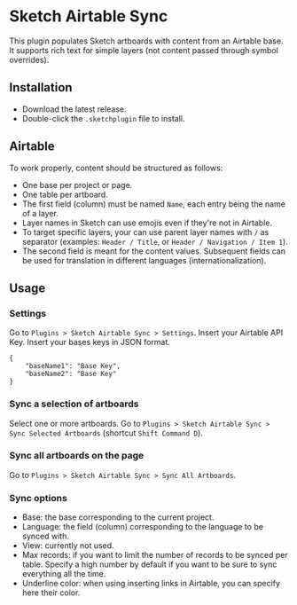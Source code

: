 # Sketch Airtable Sync

This plugin populates Sketch artboards with content from an Airtable base. It supports rich text for simple layers (not content passed through symbol overrides).

## Installation

- Download the latest release.
- Double-click the `.sketchplugin` file to install.

## Airtable

To work properly, content should be structured as follows:
- One base per project or page.
- One table per artboard.
- The first field (column) must be named `Name`, each entry being the name of a layer.
- Layer names in Sketch can use emojis even if they're not in Airtable.
- To target specific layers, your can use parent layer names with `/` as separator (examples: `Header / Title`, or `Header / Navigation / Item 1`).
- The second field is meant for the content values. Subsequent fields can be used for translation in different languages (internationalization).

## Usage

### Settings

Go to `Plugins > Sketch Airtable Sync > Settings`.
Insert your Airtable API Key.
Insert your bases keys in JSON format.

```
{
	"baseName1": "Base Key",
	"baseName2": "Base Key"
}
```

### Sync a selection of artboards

Select one or more artboards.
Go to `Plugins > Sketch Airtable Sync > Sync Selected Artboards` (shortcut `Shift Command D`).

### Sync all artboards on the page

Go to `Plugins > Sketch Airtable Sync > Sync All Artboards`.

### Sync options

- Base: the base corresponding to the current project.
- Language: the field (column) corresponding to the language to be synced with.
- View: currently not used.
- Max records: if you want to limit the number of records to be synced per table. Specify a high number by default if you want to be sure to sync everything all the time.
- Underline color: when using inserting links in Airtable, you can specify here their color.

